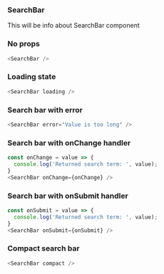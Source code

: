 ### SearchBar

This will be info about SearchBar component

### No props

```js
<SearchBar />
```

### Loading state

```js
<SearchBar loading />
```

### Search bar with error

```js
<SearchBar error="Value is too long" />
```

### Search bar with onChange handler

```js
const onChange = value => {
  console.log('Returned search term: ', value);
}
<SearchBar onChange={onChange} />
```

### Search bar with onSubmit handler

```js
const onSubmit = value => {
  console.log('Returned search term: ', value);
}
<SearchBar onSubmit={onSubmit} />
```

### Compact search bar

```js
<SearchBar compact />
```